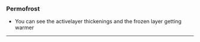 ### Permofrost

- You can see the activelayer thickenings and the frozen layer getting warmer

---

